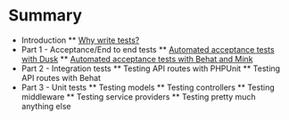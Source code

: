 # Summary

* Introduction
** [Why write tests?](chapter1.md)
* Part 1 - Acceptance/End to end tests
** [Automated acceptance tests with Dusk](chapter2.md)
** [Automated acceptance tests with Behat and Mink](chapter3.md)
* Part 2 - Integration tests
** Testing API routes with PHPUnit
** Testing API routes with Behat
* Part 3 - Unit tests
** Testing models
** Testing controllers
** Testing middleware
** Testing service providers
** Testing pretty much anything else
